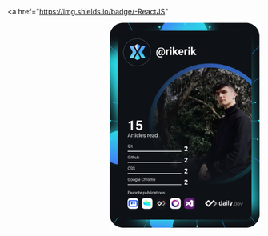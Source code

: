 <a href="https://img.shields.io/badge/-ReactJS" </a>

<a href="https://app.daily.dev/rikerik">
  <img src="https://github.com/rikerik/rikerik/blob/main/devcard.svg" align="right" width="300" alt="Bakó Erik Dominik's Dev Card"/>
</a>


<!--
**rikerik/rikerik** is a ✨ _special_ ✨ repository because its `README.md` (this file) appears on your GitHub profile.

Here are some ideas to get you started:

- 🔭 I’m currently working on ...
- 🌱 I’m currently learning ...
- 👯 I’m looking to collaborate on ...
- 🤔 I’m looking for help with ...
- 💬 Ask me about ...
- 📫 How to reach me: ...
- 😄 Pronouns: ...
- ⚡ Fun fact: ...
-->

